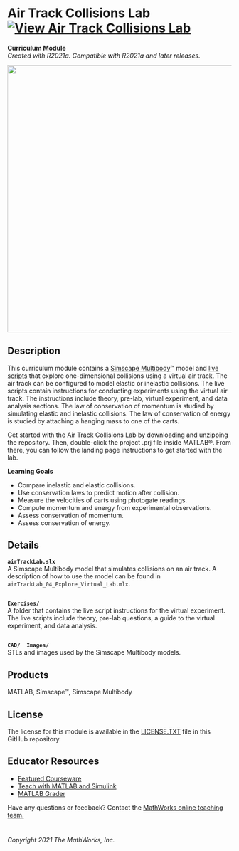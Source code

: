 # Air Track Collisions Lab [![View Air Track Collisions Lab](https://www.mathworks.com/matlabcentral/images/matlab-file-exchange.svg)](https://www.mathworks.com/matlabcentral/fileexchange/94230-air-track-collisions-lab)
**Curriculum Module**  
_Created with R2021a. Compatible with R2021a and later releases._  

<img src="https://user-images.githubusercontent.com/81383420/132902742-5a256de3-d72e-433a-b7fb-dfd7913abccd.gif" width="600">

## Description ##
This curriculum module contains a [Simscape Multibody](https://www.mathworks.com/products/simmechanics.html)&trade; model and [live scripts](https://www.mathworks.com/products/matlab/live-editor.html) that explore one-dimensional collisions using a virtual air track. The air track can be configured to model elastic or inelastic collisions. The live scripts contain instructions for conducting experiments using the virtual air track. The instructions include theory, pre-lab, virtual experiment, and data analysis sections. The law of conservation of momentum is studied by simulating elastic and inelastic collisions. The law of conservation of energy is studied by attaching a hanging mass to one of the carts.

Get started with the Air Track Collisions Lab by downloading and unzipping the repository. Then, double-click the project .prj file inside MATLAB&reg;. From there, you can follow the landing page instructions to get started with the lab.

**Learning Goals**
- Compare inelastic and elastic collisions.
- Use conservation laws to predict motion after collision.
- Measure the velocities of carts using photogate readings.
- Compute momentum and energy from experimental observations.
- Assess conservation of momentum.
- Assess conservation of energy.

## Details ##

**`airTrackLab.slx`**  
A Simscape Multibody model that simulates collisions on an air track. A description of how to use the model can be found in `airTrackLab_04_Explore_Virtual_Lab.mlx`.

## ##

**`Exercises/`**  
A folder that contains the live script instructions for the virtual experiment. The live scripts include theory, pre-lab questions, a guide to the virtual experiment, and data analysis.

## ##
**`CAD/  Images/`**  
STLs and images used by the Simscape Multibody models.

## Products ##
MATLAB, Simscape&trade;, Simscape Multibody

## License ##
The license for this module is available in the [LICENSE.TXT](license.txt) file in this GitHub repository.

## Educator Resources ##
* [Featured Courseware](https://www.mathworks.com/academia/courseware/course-materials.html)
* [Teach with MATLAB and Simulink](https://www.mathworks.com/academia/educators.html)
* [MATLAB Grader](https://www.mathworks.com/products/matlab-grader.html)

Have any questions or feedback? Contact the <a href="mailto:onlineteaching@mathworks.com">MathWorks online teaching team.</a>

# #

_Copyright 2021 The MathWorks, Inc._
